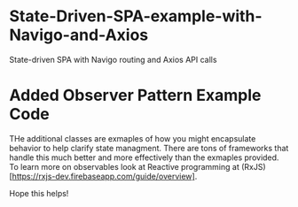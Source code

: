# State-Driven-SPA-example-with-Navigo-and-Axios
State-driven SPA with Navigo routing and Axios API calls

# Added Observer Pattern Example Code
THe additional classes are exmaples of how you might encapsulate behavior to help clarify state managment. There are tons of frameworks that handle this much better and more effectively than the exmaples provided. To learn more on  observables look at Reactive programming at (RxJS)[https://rxjs-dev.firebaseapp.com/guide/overview]. 

Hope this helps!
